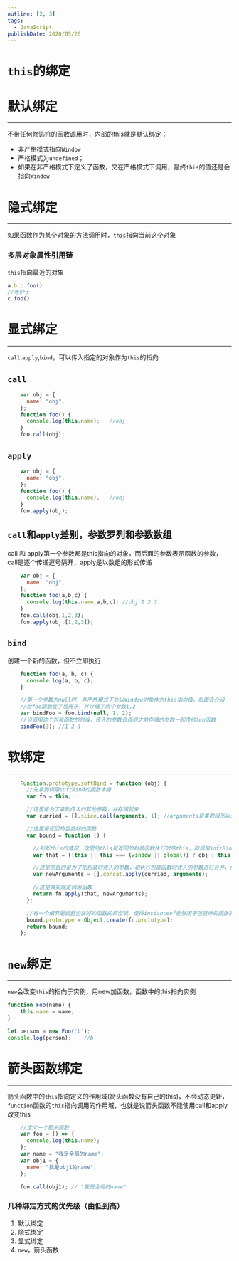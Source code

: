 ```yaml
---
outline: [2, 3]
tags: 
  - JavaScript
publishDate: 2020/05/26
---
```

# `this`的绑定

# 默认绑定

---

不带任何修饰符的函数调用时，内部的this就是默认绑定：

- 非严格模式指向`Window`
- 严格模式为`undefined`；
- 如果在非严格模式下定义了函数，又在严格模式下调用，最终`this`的值还是会指向`Window`

# 隐式绑定

---

如果函数作为某个对象的方法调用时，`this`指向当前这个对象

### 多层对象属性引用链

`this`指向最近的对象

```jsx
a.b.c.foo()
//等价于
c.foo()

```

# 显式绑定

---

`call`,`apply`,`bind`，可以传入指定的对象作为`this`的指向

## `call`

```jsx
    var obj = {
      name: "obj",
    };
    function foo() {
      console.log(this.name);	//obj
    }
    foo.call(obj);

```

## `apply`

```jsx
    var obj = {
      name: "obj",
    };
    function foo() {
      console.log(this.name);	//obj
    }
    foo.apply(obj);

```

## `call`和`apply`差别，参数罗列和参数数组

call 和 apply第一个参数都是this指向的对象，而后面的参数表示函数的参数，call是逐个传递逗号隔开，apply是以数组的形式传递

```jsx
    var obj = {
      name: "obj",
    };
    function foo(a,b,c) {
      console.log(this.name,a,b,c);	//obj 1 2 3
    }
    foo.call(obj,1,2,3);
    foo.apply(obj,[1,2,3]);

```

## `bind`

创建一个新的函数，但不立即执行

```jsx
    function foo(a, b, c) {
      console.log(a, b, c);
    }

    //第一个参数为null时，非严格模式下会以Window对象作为this指向值，后面会介绍
    //给foo函数套了层壳子，并存储了两个参数1,2
    var bindFoo = foo.bind(null, 1, 2);
    //当调用这个包装函数的时候，传入的参数会连同之前存储的参数一起传给foo函数
    bindFoo(3); //1 2 3

```

# 软绑定

---

```jsx
    Function.prototype.softBind = function (obj) {
      //先拿到调用softBind的函数本身
      var fn = this;

      //这里是为了拿到传入的其他参数，并存储起来
      var curried = [].slice.call(arguments, 1); //arguments是类数组所以没有slice方法

      //这里是返回的包装好的函数
      var bound = function () {

        //判断this的情况，这里的this是返回的封装函数执行时的this，和调用softBind函数时的this不同
        var that = (!this || this === (window || global)) ? obj : this; //判断this是否空，同时考虑node环境

        //这里的目的是为了把包装时传入的参数，和执行包装函数时传入的参数进行合并，arguments和之前的arguments不同
        var newArguments = [].concat.apply(curried, arguments);

        //这里其实就是调用函数
        return fn.apply(that, newArguments);
      };

      //有一个细节是调整包装好的函数的原型链，使得instanceof能够用于包装好的函数的判断
      bound.prototype = Object.create(fn.prototype);
      return bound;
    };

```

# `new`绑定

---

`new`会改变`this`的指向于实例，用new加函数，函数中的this指向实例

```jsx
function Foo(name) {
	this.name = name;
}

let person = new Foo('b');
console.log(person);	//b

```

# 箭头函数绑定

---

箭头函数中的`this`指向定义的作用域(箭头函数没有自己的this)，不会动态更新，`function`函数的`this`指向调用的作用域，也就是说箭头函数不能使用call和apply改变this

```jsx
    //定义一个箭头函数
    var foo = () => {
      console.log(this.name);
    };
    var name = "我是全局的name";
    var obj1 = {
      name: "我是obj1的name",
    };

    foo.call(obj1); // "我是全局的name"

```

### 几种绑定方式的优先级（由低到高）

1. 默认绑定
2. 隐式绑定
3. 显式绑定
4. `new`，箭头函数